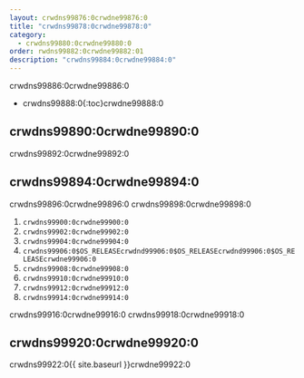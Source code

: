 ```yaml
---
layout: crwdns99876:0crwdne99876:0
title: "crwdns99878:0crwdne99878:0"
category:
  - crwdns99880:0crwdne99880:0
order: rwdns99882:0crwdne99882:01
description: "crwdns99884:0crwdne99884:0"
---
```

crwdns99886:0crwdne99886:0

* crwdns99888:0{:toc}crwdne99888:0

## crwdns99890:0crwdne99890:0

crwdns99892:0crwdne99892:0

## crwdns99894:0crwdne99894:0

crwdns99896:0crwdne99896:0 crwdns99898:0crwdne99898:0

1. `crwdns99900:0crwdne99900:0` 
2. `crwdns99902:0crwdne99902:0`
3. `crwdns99904:0crwdne99904:0`
4. `crwdns99906:0$OS_RELEASEcrwdnd99906:0$OS_RELEASEcrwdnd99906:0$OS_RELEASEcrwdne99906:0`
5. `crwdns99908:0crwdne99908:0`
6. `crwdns99910:0crwdne99910:0`
7. `crwdns99912:0crwdne99912:0`
8. `crwdns99914:0crwdne99914:0`

crwdns99916:0crwdne99916:0 crwdns99918:0crwdne99918:0

## crwdns99920:0crwdne99920:0

crwdns99922:0{{ site.baseurl }}crwdne99922:0